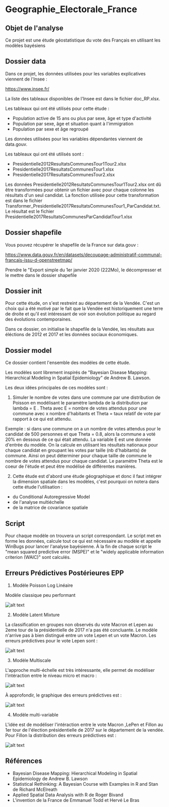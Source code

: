 # Geographie_Electorale_France

## Objet de l'analyse

Ce projet est une étude géostatistique du vote des Français en utilisant les modèles bayésiens

## Dossier data

Dans ce projet, les données utilisées pour les variables explicatives viennent de l'Insee : 

https://www.insee.fr/

La liste des tableaux disponibles de l'Insee est dans le fichier doc_RP.xlsx.

Les tableaux qui ont été utilisés pour cette étude :
- Population active de 15 ans ou plus par sexe, âge et type d'activité
- Population par sexe, âge et situation quant à l'immigration
- Population par sexe et âge regroupé

Les données utilisées pour les variables dépendantes viennent de data.gouv.

Les tableaux qui ont été utilisés sont :
- Presidentielle2012ResultatsCommunesTour1Tour2.xlsx
- Presidentielle2017ResultatsCommunesTour1.xlsx
- Presidentielle2017ResultatsCommunesTour2.xlsx

Les données Presidentielle2012ResultatsCommunesTour1Tour2.xlsx ont dû être transformées pour 
obtenir un fichier avec pour chaque colonne les résultats d'un seul candidat.
La fonction utilisée pour cette transformation est dans le fichier Transformer_Presidentielle2017ResultatsCommunesTour1_ParCandidat.txt.
Le résultat est le fichier Presidentielle2017ResultatsCommunesParCandidatTour1.xlsx

## Dossier shapefile 

Vous pouvez récupérer le shapefile de la France sur data.gouv :

https://www.data.gouv.fr/en/datasets/decoupage-administratif-communal-francais-issu-d-openstreetmap/

Prendre le "Export simple du 1er janvier 2020 (222Mo), le décompresser et le mettre dans le dossier shapefile 

## Dossier init

Pour cette étude, on s'est restreint au département de la Vendée. C'est un choix qui a été motivé par le fait
que la Vendée est historiquement une terre de droite et qu'il est intéressant de voir son évolution politique
au regard des évolutions contemporaines.

Dans ce dossier, on initialise le shapefile de la Vendée, les résultats aux éléctions de 2012 et 2017 et les
données sociaux économiques.

## Dossier model

Ce dossier contient l'ensemble des modèles de cette étude.

Les modèles sont librement inspirés de "Bayesian Disease Mapping: Hierarchical Modeling in Spatial Epidemiology" de Andrew B. Lawson.

Les deux idées principales de ces modèles sont :
1) Simuler le nombre de votes dans une commune par une distribution de Poisson en modélisant le paramètre lambda de la distribution par 
              lambda = E . Theta
   avec E = nombre de votes attendus pour une commune avec x nombre d'habitants 
   et Theta = taux relatif de vote par rapport à ce qui est attendu.

Exemple : si dans une commune on a un nombre de votes attendus pour le candidat de 500 personnes et que Theta = 0.8, alors la commune a voté 20% en
dessous de ce qui était attendu.
La variable E est une donnée d'entrée du modèle. On la calcule en utilisant les résultats nationaux pour chaque candidat en groupant les votes par taille (nb d'habitants)
de commune. Ainsi on peut déterminer pour chaque taille de commune le nombre de votes attendus pour chaque candidat.
Le paramètre Theta est le coeur de l'étude et peut être modélisé de différentes manières. 

2) Cette étude est d'abord une étude géographique et donc il faut intégrer la dimension spatiale dans les modèles, c'est pourquoi on notera dans cette étude l'utilisation :
- du Conditional Autoregressive Model 
- de l'analyse multiéchelle
- de la matrice de covariance spatiale

## Script

Pour chaque modèle on trouvera un script correspondant. Le script met en forme les données, calcule tout ce qui est nécessaire au modèle et appelle WinBugs pour
lancer l'analyse bayésienne.
À la fin de chaque script le "mean squared predictive error (MSPE)" et le "widely applicable information criterion (WAIC)" sont calculés. 

## Erreurs Prédictives Postérieures EPP

1) Modèle Poisson Log Linéaire

Modèle classique peu performant

![alt text](ppl/PoissonLogLinearPPL.jpg)

2) Modèle Latent Mixture 

La classification en groupes non observés du vote Macron et Lepen au 2eme tour de la présidentielle de 2017 n'a pas été concluante. Le modèle n'arrive pas à bien distingué entre un vote Lepen et un vote Macron.
Les erreurs prédictives pour le vote Lepen sont :

![alt text](ppl/LatentMixturePPL.jpg)

3) Modèle Multiscale

L'approche multi-échelle est très intéressante, elle permet de modéliser l'intéraction entre le niveau micro et macro :

![alt text](ppl/MultiscaleSpatialPolygons.jpg)

À approfondir, le graphique des erreurs prédictives est :

![alt text](ppl/MultiscalePPL.jpg)

4) Modèle multi-variable 

L'idée est de modéliser l'intéraction entre le vote Macron ,LePen et Fillon au 1er tour de l'élection présidentielle de 2017 sur le département de la vendée.
Pour Fillon la distribution des erreurs prédictives est :

![alt text](ppl/MultiscalePPL.jpg)

## Références

- Bayesian Disease Mapping: Hierarchical Modeling in Spatial Epidemiology de Andrew B. Lawson
- Statistical Rethinking: A Bayesian Course with Examples in R and Stan de Richard McElreath
- Applied Spatial Data Analysis with R de Roger Bivand
- L'invention de la France de Emmanuel Todd et Hervé Le Bras 

